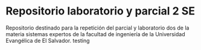 # Repositorio laboratorio y parcial 2 SE
Repositorio destinado para la repetición del parcial y laboratorio dos de la materia sistemas expertos de la facultad de ingeniería de la Universidad Evangélica de El Salvador. testing

